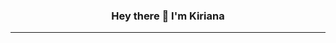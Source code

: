 
<h3 align="center">Hey there 👋 I'm Kiriana </h3>
<hr>

<!-- ## 📖 About me

* 💻 I'm a career changer into tech
* 🌱 Finds coding a beautiful blend of creativity and logic
* 🚀 Experience with: Javascript / React / Python / Flask / Postgres
* 🎓 BSc in Physiology && GradDip ICT
* 🏑 Ex-Field Hockey Rep
* 🏏 Test match > 20/20
* :coffee: Pour over V60 / Orgami Dripper / Chemex fuelled


#### Latest Project: Covid-19 NZ Locations of Interest
![alt text](https://github.com/KirianaBrown/KirianaBrown/blob/main/demo.png "Logo Title Text 1")


[Check it out here!!!!](https://covid19-nzlocations.netlify.app/) -->

<!--
**KirianaBrown/KirianaBrown** is a ✨ _special_ ✨ repository because its `README.md` (this file) appears on your GitHub profile.

Here are some ideas to get you started:

- 🔭 I’m currently working on ...
- 🌱 I’m currently learning ...
- 👯 I’m looking to collaborate on ...
- 🤔 I’m looking for help with ...
- 💬 Ask me about ...
- 📫 How to reach me: ...
- 😄 Pronouns: ...
- ⚡ Fun fact: ...
-->
